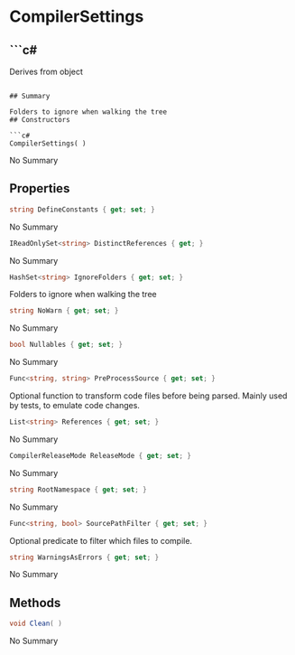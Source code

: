 # CompilerSettings

## ```c#
Derives from object
```

## Summary

Folders to ignore when walking the tree
## Constructors

```c#
CompilerSettings( ) 
```
No Summary
## Properties

```c#
string DefineConstants { get; set; } 
```
No Summary
```c#
IReadOnlySet<string> DistinctReferences { get; } 
```
No Summary
```c#
HashSet<string> IgnoreFolders { get; set; } 
```
Folders to ignore when walking the tree
```c#
string NoWarn { get; set; } 
```
No Summary
```c#
bool Nullables { get; set; } 
```
No Summary
```c#
Func<string, string> PreProcessSource { get; set; } 
```
Optional function to transform code files before being parsed.
Mainly used by tests, to emulate code changes.
```c#
List<string> References { get; set; } 
```
No Summary
```c#
CompilerReleaseMode ReleaseMode { get; set; } 
```
No Summary
```c#
string RootNamespace { get; set; } 
```
No Summary
```c#
Func<string, bool> SourcePathFilter { get; set; } 
```
Optional predicate to filter which files to compile.
```c#
string WarningsAsErrors { get; set; } 
```
No Summary
## Methods

```c#
void Clean( ) 
```
No Summary
